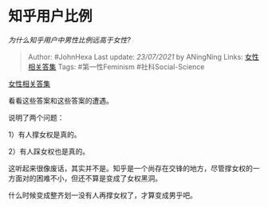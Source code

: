 # 知乎用户比例
*为什么知乎用户中男性比例远高于女性?*

> Author: #JohnHexa
Last update: *23/07/2021* by ANingNing
Links: [女性相关答集](https://zhihu.com/collection/369876193) 
Tags: #第一性Feminism #社科Social-Science 

 
[女性相关答集](https://zhihu.com/collection/369876193)  


看看这些答案和这些答案的遭遇。

说明了两个问题：

1）有人撑女权是真的。

2）有人踩女权也是真的。

这听起来很像废话，其实并不是。知乎是一个尚存在交锋的地方，尽管撑女权的一方面对的困难不小，但还不算是变成了女权黑洞。

什么时候变成整齐划一没有人再撑女权了，才算变成男乎吧。



